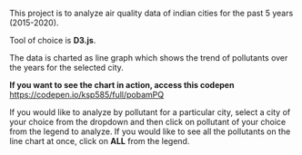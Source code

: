 This project is to analyze air quality data of indian cities for the past 5 years (2015-2020).

Tool of choice is **D3.js**.

The data is charted as line graph which shows the trend of pollutants over the years for the selected city.

**If you want to see the chart in action, access this codepen**
https://codepen.io/ksp585/full/pobamPQ

If you would like to analyze by pollutant for a particular city, select a city of your choice from the dropdown and then click on pollutant of your choice from the legend to analyze. If you would like to see all the pollutants on the line chart at once, click on **ALL** from the legend.
